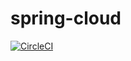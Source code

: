 # spring-cloud
[![CircleCI](https://dl.circleci.com/status-badge/img/gh/happysharkable/spring-cloud/tree/master.svg?style=shield)](https://dl.circleci.com/status-badge/redirect/gh/happysharkable/spring-cloud/tree/master)
